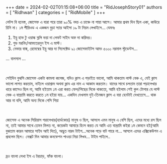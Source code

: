 +++ 
date = 2024-02-02T01:15:08+06:00
title = "RidJosephStory01"
authors = [ "Ridhwan" ]
categories = [ "RidMobile" ]
+++

লেটস বি হনেস্ত, জোসেফ এ যারা পরে তারা ৯০% নদচ এ চাঞ্চে না পায়া আসে। আমার প্রথম দিন ছিল একা, কাউরে চিনি না। ১ম পীরিওড এ একজন বুড়া স্যার আইসা ১৯ টা নিয়ম লেখাইসে... যেমনঃ

1. ইয়ু হাভ টু ওয়াল্ক স্ললি ভয়া দা লেফট সাইদ অফ দা করিদর।
2. গুড মরনিং/আফতেরনুন ইস এ মাস্ট।
3. নেভার বাঙ্ক, রেমেম্বের ইয়ু আর দা সিলেক্টেড ৯১ জোসেফাইটস আমং ৫০০০ নরমাল স্টুডেন্টস...

... বালসাল ...

<br>

সেইদিন বুঝসি জোসেফ একটা কামলা কলেজ, যদিও ক্লাস এ পড়াইত ভালো, আমি থাকতাম লাস্ট বেঞ্চ এ, যেই ক্লাস ভালো লাগত করতাম, নাইলে ওয়াশ্রুম অথবা ক্লাব এর নাম এ আকাম করতাম। যাদের সাথে চলতাম তারা পড়ালেখার ধারে কাসেও ছিল না, আমি হইতাম ১ম এরা করত ফেল/পিছের দিকে থাকতো, আমি হইলাম শেই কুল টোপার যে লাস্ট বেঞ্চ এ বান্দ্রামি করতে করতে ১ম হইয়া যায়... একদিন দেখলাম দুই-তিনজন ক্লাস এ বয়া হেনটাই দেখতেসে... থাক আর না বলি, আমি অন্য দিকে গেসি গিয়া

<br>

জোসেফ এ অনেক সিরিয়াস পরালেখার(হার্ডকোর) মানুষ ও ছিল, আসলে এমন মানুষ এ বেশি ছিল, এদের মধ্যে রস ছিল না, তাই আমার সাথে তেমন মিলত না, কয়েকটা আমারে হিংস করত যে আমি এত বান্দ্রামি কইরা ১ম কেমনে হই(আমি বুঝতাম কারন আমারে সাইদ আই দিত), অদ্ভুত নারদ টাইপ...অনেক পড়ে বাট পারে না... আসলে এদের এক্সিকেউশন এ প্রবলেম ছিল। নেক্সট দিন আমার কনফেশন পাওয়া নিয়া লিখব... টাইম পাইলে..

<br>

ব্রও বাংলা লেখা ইস এ টরচাড়, ফাঁক বাংলা।



